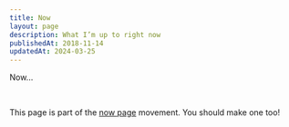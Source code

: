 ```yaml
---
title: Now
layout: page
description: What I’m up to right now
publishedAt: 2018-11-14
updatedAt: 2024-03-25
---
```


Now...

<br/>
<p class="callout">This page is part of the <a href="https://nownownow.com">now page</a> movement. You should make one too!</p>
